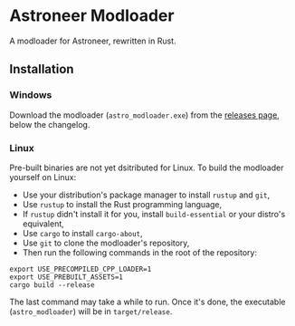 # Astroneer Modloader

A modloader for Astroneer, rewritten in Rust.

## Installation

### Windows

Download the modloader (`astro_modloader.exe`) from the [releases
page](https://github.com/AstroTechies/astro_modloader/releases/latest), below the changelog.

### Linux

Pre-built binaries are not yet dsitributed for Linux. To build the modloader yourself on Linux:

- Use your distribution's package manager to install `rustup` and `git`,
- Use `rustup` to install the Rust programming language,
- If `rustup` didn't install it for you, install `build-essential` or your distro's equivalent,
- Use `cargo` to install `cargo-about`,
- Use `git` to clone the modloader's repository,
- Then run the following commands in the root of the repository:

```
export USE_PRECOMPILED_CPP_LOADER=1
export USE_PREBUILT_ASSETS=1
cargo build --release
```

The last command may take a while to run. Once it's done, the executable (`astro_modloader`) will be
in `target/release`.
